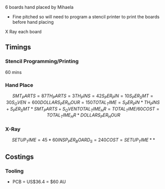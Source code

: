 6 boards hand placed by Mihaela
- Fine pitched so will need to program a stencil printer to print the boards before hand placing

X Ray each board
## Timings
### Stencil Programming/Printing
60 mins
### Hand Place
```math
SMT_PARTS = 87
TH_PARTS = 3
TH_PINS = 42

S_PER_PIN = 10
S_PER_SMT = 30
S_OVEN = 600

DOLLARS_PER_HOUR = 150

TOTAL_TIME = S_PER_PIN*TH_PINS + S_PER_SMT*SMT_PARTS + S_OVEN
TOTAL_TIME_HR = TOTAL_TIME/60

COST = TOTAL_TIME_HR*DOLLARS_PER_HOUR
```
### X-Ray
```math
SETUP_TIME = 45*60

INSP_PER_BOARD_S = 240

COST = SETUP_TIME * *
```

## Costings
### Tooling
- PCB = US$36.4 = $60 AU